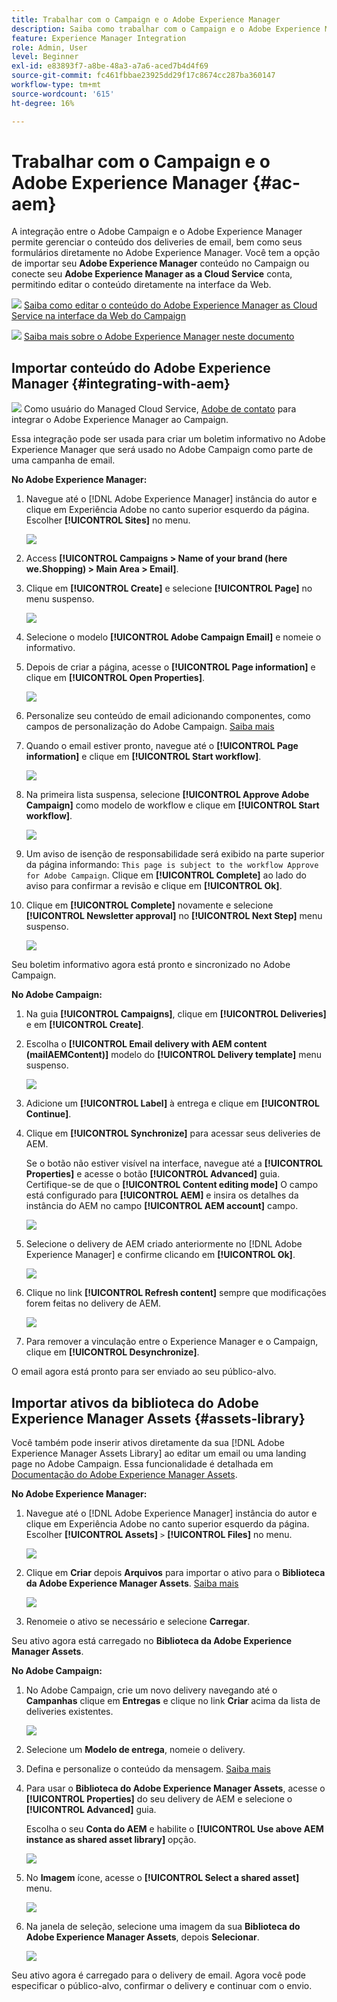 ```yaml
---
title: Trabalhar com o Campaign e o Adobe Experience Manager
description: Saiba como trabalhar com o Campaign e o Adobe Experience Manager
feature: Experience Manager Integration
role: Admin, User
level: Beginner
exl-id: e83893f7-a8be-48a3-a7a6-aced7b4d4f69
source-git-commit: fc461fbbae23925dd29f17c8674cc287ba360147
workflow-type: tm+mt
source-wordcount: '615'
ht-degree: 16%

---
```


# Trabalhar com o Campaign e o Adobe Experience Manager {#ac-aem}

A integração entre o Adobe Campaign e o Adobe Experience Manager permite gerenciar o conteúdo dos deliveries de email, bem como seus formulários diretamente no Adobe Experience Manager. Você tem a opção de importar seu **Adobe Experience Manager** conteúdo no Campaign ou conecte seu **Adobe Experience Manager as a Cloud Service** conta, permitindo editar o conteúdo diretamente na interface da Web.

![](../assets/do-not-localize/book.png) [Saiba como editar o conteúdo do Adobe Experience Manager as Cloud Service na interface da Web do Campaign](https://experienceleague.adobe.com/docs/campaign-web/v8/integrations/aem-content.html?lang=en)

![](../assets/do-not-localize/book.png) [Saiba mais sobre o Adobe Experience Manager neste documento](https://experienceleague.adobe.com/docs/experience-manager-65/administering/integration/campaignonpremise.html#aem-and-adobe-campaign-integration-workflow)

## Importar conteúdo do Adobe Experience Manager {#integrating-with-aem}

![](../assets/do-not-localize/speech.png)  Como usuário do Managed Cloud Service, [Adobe de contato](../start/campaign-faq.md#support) para integrar o Adobe Experience Manager ao Campaign.

Essa integração pode ser usada para criar um boletim informativo no Adobe Experience Manager que será usado no Adobe Campaign como parte de uma campanha de email.

**No Adobe Experience Manager:**

1. Navegue até o [!DNL Adobe Experience Manager] instância do autor e clique em Experiência Adobe no canto superior esquerdo da página. Escolher **[!UICONTROL Sites]** no menu.

   ![](assets/aem_authoring_1.png)

1. Access **[!UICONTROL Campaigns > Name of your brand (here we.Shopping) > Main Area > Email]**.

1. Clique em **[!UICONTROL Create]** e selecione **[!UICONTROL Page]** no menu suspenso.

   ![](assets/aem_authoring_2.png)

1. Selecione o modelo **[!UICONTROL Adobe Campaign Email]** e nomeie o informativo.

1. Depois de criar a página, acesse o **[!UICONTROL Page information]** e clique em **[!UICONTROL Open Properties]**.

   ![](assets/aem_authoring_3.png)

1. Personalize seu conteúdo de email adicionando componentes, como campos de personalização do Adobe Campaign. [Saiba mais](https://experienceleague.adobe.com/docs/experience-manager-65/content/sites/authoring/aem-adobe-campaign/campaign.html?lang=en#editing-email-content)

1. Quando o email estiver pronto, navegue até o **[!UICONTROL Page information]** e clique em **[!UICONTROL Start workflow]**.

   ![](assets/aem_authoring_4.png)

1. Na primeira lista suspensa, selecione **[!UICONTROL Approve Adobe Campaign]** como modelo de workflow e clique em **[!UICONTROL Start workflow]**.

   ![](assets/aem_authoring_5.png)

1. Um aviso de isenção de responsabilidade será exibido na parte superior da página informando: `This page is subject to the workflow Approve for Adobe Campaign`. Clique em **[!UICONTROL Complete]** ao lado do aviso para confirmar a revisão e clique em **[!UICONTROL Ok]**.

1. Clique em **[!UICONTROL Complete]** novamente e selecione **[!UICONTROL Newsletter approval]** no **[!UICONTROL Next Step]** menu suspenso.

   ![](assets/aem_authoring_6.png)

Seu boletim informativo agora está pronto e sincronizado no Adobe Campaign.

**No Adobe Campaign:**

1. Na guia **[!UICONTROL Campaigns]**, clique em **[!UICONTROL Deliveries]** e em **[!UICONTROL Create]**.

1. Escolha o **[!UICONTROL Email delivery with AEM content (mailAEMContent)]** modelo do **[!UICONTROL Delivery template]** menu suspenso.

   ![](assets/aem_authoring_7.png)

1. Adicione um **[!UICONTROL Label]** à entrega e clique em **[!UICONTROL Continue]**.

1. Clique em **[!UICONTROL Synchronize]** para acessar seus deliveries de AEM.

   Se o botão não estiver visível na interface, navegue até a **[!UICONTROL Properties]** e acesse o botão **[!UICONTROL Advanced]** guia. Certifique-se de que o **[!UICONTROL Content editing mode]** O campo está configurado para **[!UICONTROL AEM]** e insira os detalhes da instância do AEM no campo **[!UICONTROL AEM account]** campo.

   ![](assets/aem_authoring_8.png)

1. Selecione o delivery de AEM criado anteriormente no [!DNL Adobe Experience Manager] e confirme clicando em **[!UICONTROL Ok]**.

   ![](assets/aem_authoring_11.png)

1. Clique no link **[!UICONTROL Refresh content]** sempre que modificações forem feitas no delivery de AEM.

   ![](assets/aem_authoring_12.png)

1. Para remover a vinculação entre o Experience Manager e o Campaign, clique em **[!UICONTROL Desynchronize]**.

O email agora está pronto para ser enviado ao seu público-alvo.

## Importar ativos da biblioteca do Adobe Experience Manager Assets {#assets-library}

Você também pode inserir ativos diretamente da sua [!DNL Adobe Experience Manager Assets Library] ao editar um email ou uma landing page no Adobe Campaign. Essa funcionalidade é detalhada em [Documentação do Adobe Experience Manager Assets](https://experienceleague.adobe.com/docs/experience-manager-65/content/assets/managing/manage-assets.html?lang=en).

**No Adobe Experience Manager:**

1. Navegue até o [!DNL Adobe Experience Manager] instância do autor e clique em Experiência Adobe no canto superior esquerdo da página. Escolher **[!UICONTROL Assets]** `>` **[!UICONTROL Files]** no menu.

   ![](assets/aem_assets_1.png)

1. Clique em **Criar** depois **Arquivos** para importar o ativo para o **Biblioteca da Adobe Experience Manager Assets**. [Saiba mais](https://experienceleague.adobe.com/docs/experience-manager-65/content/assets/managing/manage-assets.html?lang=en#uploading-assets)

   ![](assets/aem_assets_2.png)

1. Renomeie o ativo se necessário e selecione **Carregar**.

Seu ativo agora está carregado no **Biblioteca da Adobe Experience Manager Assets**.

**No Adobe Campaign:**

1. No Adobe Campaign, crie um novo delivery navegando até o **Campanhas** clique em **Entregas** e clique no link **Criar** acima da lista de deliveries existentes.

   ![](assets/aem_assets_3.png)

1. Selecione um **Modelo de entrega**, nomeie o delivery.

1. Defina e personalize o conteúdo da mensagem. [Saiba mais](../send/email.md)

1. Para usar o **Biblioteca do Adobe Experience Manager Assets**, acesse o **[!UICONTROL Properties]** do seu delivery de AEM e selecione o **[!UICONTROL Advanced]** guia.

   Escolha o seu **Conta do AEM** e habilite o **[!UICONTROL Use above AEM instance as shared asset library]** opção.

   ![](assets/aem_authoring_9.png)

1. No **Imagem** ícone, acesse o **[!UICONTROL Select a shared asset]** menu.

   ![](assets/aem_assets_4.png)

1. Na janela de seleção, selecione uma imagem da sua **Biblioteca do Adobe Experience Manager Assets**, depois **Selecionar**.

   ![](assets/aem_assets_5.png)

Seu ativo agora é carregado para o delivery de email. Agora você pode especificar o público-alvo, confirmar o delivery e continuar com o envio.
